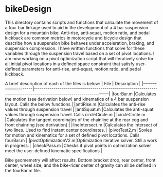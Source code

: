 # bikeDesign
This directory contains scripts and functions that calculate the movement of a four bar linkage used to aid in the development of a 4 bar suspension design for a mountain bike. Anti-rise, anti-squat, motion ratio, and pedal kickback are common metrics in motorcycle and bicycle design that describe how a suspension bike behaves under acceleration, braking, and suspension compression. I have written functions that solve for these variables through the suspension travel based on a set of pivot locations. I am now working on a pivot optimization script that will iteratively solve for all initial pivot locations in a defined space constraint that satisfy user-defined parameters for anti-rise, anti-squat, motion ratio, and pedal kickback.

A brief description of each of the files is below:
| File                | Description                                                                                                        |
|---------------------|--------------------------------------------------------------------------------------------------------------------|
|fourBar.m            |Calculates the motion (see derivation below) and kinematics of a 4 bar suspension layout. Calls the below functions.| 
|antiRise.m           |Calculates the anti-rise values through suspension travel                                                           |
|antiSquat.m          |Calculates the anti-squat values through suspension travel. Calls circleCircle.m                                    |
|circleCircle.m       |Calculates the tangent coordinates of the chainline at the rear cog and front chainring (see derivation)            |
|lineIntersect.m      |Calculates the intersect of two lines. Used to find instant center coordinates.                                     |
|pivotTest2.m         |Sovles for motion and kinematics for a set of defined pivot locations. Calls fourBar.m                              |
|pivotOptimizationV2.m|Optimization iterative solver. Still a work in progress.                                                            | 
|checkPass.m          |Checks if pivot points in optimization solver meet the user-defined kinematic specifications                        |

Bike geomemetry will affect results. Bottom bracket drop, rear center, front center, wheel size, and the bike-rider center of gravity can all be defined in the fourBar.m file.
